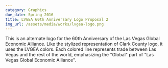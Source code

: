 ```yaml
---
category: Graphics
due_date: Spring 2016
title: LVGEA 60th Anniversary Logo Proposal 2
img_url: /assets/media/works/lvgea-logo.png
---
```

This is an alternate logo for the 60th Anniversary of the Las Vegas Global Economic Alliance. Like the stylized representation of Clark County logo, it uses the LVGEA colors. Each colored line represents trade between Las Vegas and the rest of the world, emphasizing the "Global" part of "Las Vegas Global Economic Alliance".
